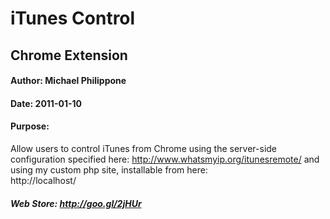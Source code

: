 # iTunes Control 

## Chrome Extension

#### Author: Michael Philippone

#### Date: 2011-01-10

#### Purpose:
Allow users to control iTunes from Chrome using
the server-side configuration specified here: 
	http://www.whatsmyip.org/itunesremote/
and using my custom php site, installable from here:  
	http://localhost/

##### Web Store: http://goo.gl/2jHUr